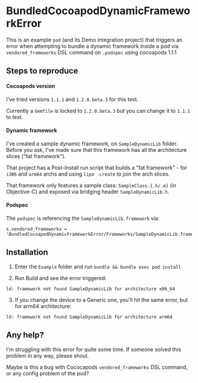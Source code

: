 # BundledCocoapodDynamicFrameworkError

This is an example `pod` (and its Demo integration project) that triggers an error when attempting to bundle a dynamic framework inside a pod via `vendored_frameworks` DSL command on `.podspec` using cocoapods 1.1.1

## Steps to reproduce

#### Cocoapods version

I've tried versions `1.1.1` and `1.2.0.beta.3` for this test.

Currently a `Gemfile` is locked to `1.2.0.beta.3` but you can change it to `1.1.1` to test.

#### Dynamic framework

I've created a sample dynamic framework, on `SampleDynamicLib` folder. Before you ask, I've made sure that this framework has all the architecture slices ("fat framework").

That project has a Post-Install run script that builds a "fat framework" - for `i386` and `arm64` archs and using `lipo -create` to join the arch slices.

That framework only features a sample class: `SampleClass.{.h/.m}` (in Objective-C) and exposed via bridging header `SampleDynamicLib.h`.

#### Podspec

The `podspec` is referencing the `SampleDynamicLib.framework` via:

```
s.vendored_frameworks = 'BundledCocoapodDynamicFrameworkError/Frameworks/SampleDynamicLib.framework'
```

## Installation

1. Enter the `Example` folder and run `bundle && bundle exec pod install`

2. Run Build and see the error triggered:
```
ld: framework not found SampleDynamicLib for architecture x86_64
```
3. If you change the device to a Generic one, you'll hit the same error, but for arm64 architecture:
```
ld: framework not found SampleDynamicLib for architecture arm64
```

## Any help?

I'm struggling with this error for quite some time. If someone solved this problem in any way, please shout.

Maybe is this a bug with Cococapods `vendored_frameworks` DSL command, or any config problem of the pod?

